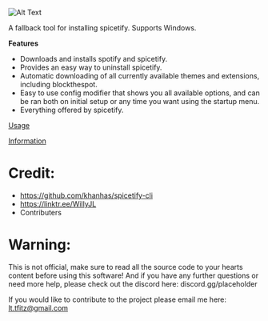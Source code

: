 ![Alt Text](https://i.ibb.co/TPVYWJY/68747470733a2f2f692e696d6775722e636f6d2f6977634c4954512e706e67.png)

A fallback tool for installing spicetify. Supports Windows.

**Features**
* Downloads and installs spotify and spicetify.
* Provides an easy way to uninstall spicetify.
* Automatic downloading of all currently available themes and extensions, including blockthespot.
* Easy to use config modifier that shows you all available options, and can be ran both on initial setup or any time you want using the startup menu.
* Everything offered by spicetify.

[Usage](https://github.com/OhItsTom/spicetify-easyinstall/wiki/Usage "Usage WIKI")

[Information](https://github.com/OhItsTom/spicetify-easyinstall/wiki/Information "Information WIKI")

# **Credit:**
* https://github.com/khanhas/spicetify-cli
* https://linktr.ee/WillyJL
* Contributers

# **Warning:**
This is not official, make sure to read all the source code to your hearts content before using this software! And if you have any further questions or need more help, please check out the discord here: discord.gg/placeholder

If you would like to contribute to the project please email me here: lt.tfitz@gmail.com

